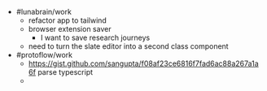 - #lunabrain/work
	- refactor app to tailwind
	- browser extension saver
		- I want to save research journeys
	- need to turn the slate editor into a second class component
- #protoflow/work
	- https://gist.github.com/sangupta/f08af23ce6816f7fad6ac88a267a1a6f parse typescript
	-